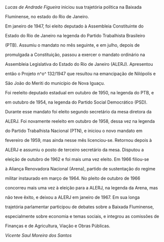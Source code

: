 

*Lucas de Andrade Figueira* iniciou sua trajetória política na Baixada

Fluminense, no estado do Rio de Janeiro.



Em janeiro de 1947, foi eleito deputado à Assembleia Constituinte do

Estado do Rio de Janeiro na legenda do Partido Trabalhista Brasileiro

(PTB). Assumiu o mandato no mês seguinte, e em julho, depois de

promulgada a Constituição, passou a exercer o mandato ordinário na

Assembleia Legislativa do Estado do Rio de Janeiro (ALERJ). Apresentou

então o Projeto n^o^ 132/1947 que resultou na emancipação de Nilópolis e

São João do Meriti do município de Nova Iguaçu.



Foi reeleito deputado estadual em outubro de 1950, na legenda do PTB, e

em outubro de 1954, na legenda do Partido Social Democrático (PSD).

Durante esse mandato foi eleito segundo secretário da mesa diretora da

ALERJ. Foi novamente reeleito em outubro de 1958, dessa vez na legenda

do Partido Trabalhista Nacional (PTN), e iniciou o novo mandato em

fevereiro de 1959, mas ainda nesse mês licenciou-se. Retornou depois à

ALERJ e assumiu o posto de terceiro secretário da mesa. Disputou a

eleição de outubro de 1962 e foi mais uma vez eleito. Em 1966 filiou-se

à Aliança Renovadora Nacional (Arena), partido de sustentação do regime

militar instaurado em março de 1964. No pleito de outubro de 1966

concorreu mais uma vez à eleição para a ALERJ, na legenda da Arena, mas

não teve êxito, e deixou a ALERJ em janeiro de 1967. Em sua longa

trajetória parlamentar participou de debates sobre a Baixada Fluminense,

especialmente sobre economia e temas sociais, e integrou as comissões de

Finanças e de Agricultura, Viação e Obras Públicas.



*Vicente Saul Moreira dos Santos*



